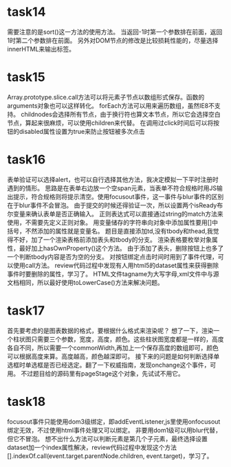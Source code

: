 # task14
需要注意的是sort()这一方法的使用方法。
当返回-1时第一个参数排在前面，返回1时第二个参数排在前面。
另外对DOM节点的修改是比较损耗性能的，尽量选择innerHTML来输出标签。
# task15
Array.prototype.slice.call方法可以将元素子节点以数组形式保存。函数的arguments对象也可以这样转化。
forEach方法可以用来遍历数组，虽然IE8不支持。
childnodes会选择所有节点，由于换行符也算文本节点，所以它会选择空白节点，算起来很麻烦，可以使用children来代替。
在调用过click时间后可以将按钮的disabled属性设置为true来防止按钮被多次点击
# task16
表单验证可以选择alert，也可以自行选择其他方法，我决定模拟一下平时注册时遇到的情形。
思路是在表单右边放一个空span元素，当表单不符合规格时用JS输出提示，符合规格则将提示清空。使用focusout事件，这一事件与blur事件的区别在于blur事件不会冒泡。
由于提交的时候还得验证一次，所以设置两个isReady布尔变量来确认表单是否正确输入。
正则表达式可以直接通过string的match方法来使用，不需要先定义正则对象。
用变量储存的字符串向对象中添加属性要用[]中括号，不然添加的属性就是变量名。
题目是直接添加td,没有tbody和thead,我觉得不好，加了一个渲染表格前添加表头和tbody的分支。
渲染表格要枚举对象属性，最好加上hasOwnProperty()这个方法。
由于添加了表头，删除按钮上也多了一个判断tbody内容是否为空的分支。
对按钮绑定点击时间时用到了事件代理，可以使用call方法。
review代码过程中发现有人用html5的dataset属性来获得删除事件时要删除的属性，学习了。
HTML文件tagname为大写字母,xml文件中与源文档相同，所以最好使用toLowerCase()方法来解决问题。
# task17
首先要考虑的是图表数据的格式，要根据什么格式来渲染呢？
想了一下，渲染一个柱状图只需要三个参数，宽度，高度，颜色。这些柱状图宽度都是一样的，高度各自不同，所以需要一个commonWidth,再加上一个保存高度的数组即可，颜色可以根据高度来算。高度越高，颜色越深即可。
接下来的问题是如何判断选择单选框时单选框是否已经选定。翻了一下权威指南，发现onchange这个事件，可用。
不过题目给的源码里有pageStage这个对象，先试试不用它。
# task18
focusout事件只能使用dom3级绑定，即addEventListener,js里使用onfocusout绑定无效，不过使用html事件处理又可以绑定。
非要用dom1级可以用blur代替，但它不冒泡。
想不出什么方法可以判断元素是第几个子元素，最终选择设置dataset加一个index属性解决，review代码过程中发现这个方法
[].indexOf.call(event.target.parentNode.children, event.target)，学习了。
